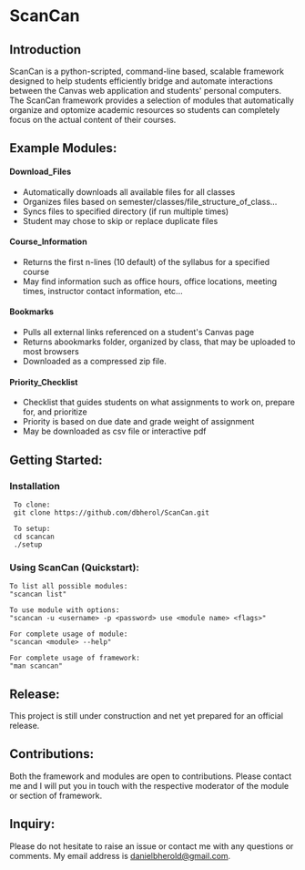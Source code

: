 # ScanCan

## Introduction
ScanCan is a python-scripted, command-line based, scalable framework designed to help students efficiently bridge and automate interactions between the Canvas web application and students' personal computers. The ScanCan framework provides a selection of modules that automatically organize and optomize academic resources so students can completely focus on the actual content of their courses.

## Example Modules:
#### Download_Files
* Automatically downloads all available files for all classes
* Organizes files based on semester/classes/file_structure_of_class... 
* Syncs files to specified directory (if run multiple times)
* Student may chose to skip or replace duplicate files

#### Course_Information
* Returns the first n-lines (10 default) of the syllabus for a specified course
* May find information such as office hours, office locations, meeting times, instructor contact information, etc... 

#### Bookmarks
* Pulls all external links referenced on a student's Canvas page
* Returns abookmarks folder, organized by class, that may be uploaded to most browsers
* Downloaded as a compressed zip file.

#### Priority_Checklist
* Checklist that guides students on what assignments to work on, prepare for, and prioritize
* Priority is based on due date and grade weight of assignment
* May be downloaded as csv file or interactive pdf

## Getting Started: 

### Installation
```
 To clone:
 git clone https://github.com/dbherol/ScanCan.git
 
 To setup:
 cd scancan
 ./setup 
 ```
  
### Using ScanCan (Quickstart):
 
 ```
To list all possible modules:
"scancan list" 

To use module with options: 
"scancan -u <username> -p <password> use <module name> <flags>" 

For complete usage of module:
"scancan <module> --help"

For complete usage of framework:
"man scancan"
 ```
## Release:
This project is still under construction and net yet prepared for an official release.

## Contributions:
Both the framework and modules are open to contributions. Please contact me and I will put you in touch with the respective moderator of the module or section of framework.

## Inquiry:
Please do not hesitate to raise an issue or contact me with any questions or comments. My email address is danielbherold@gmail.com.
